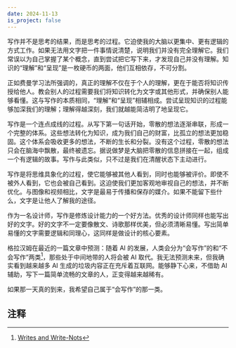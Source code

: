 ```yaml
---
date: 2024-11-13
is_project: false
---
```


写作并不是思考的结果，而是思考的过程。它迫使我的大脑以更集中、更有逻辑的方式工作。如果无法用文字把一件事情说清楚，说明我们并没有完全理解它。我们常误以为自己掌握了某个概念，直到尝试把它写下来，才发现自己并没有理解。知识的“理解”和“呈现”是一枚硬币的两面，他们互相依存，不可分割。

正如费曼学习法所强调的，真正的理解不仅在于个人的理解，更在于能否将知识传授给他人。教会别人的过程需要我们将知识转化为文字或其他形式，并确保别人能够看懂。这与写作的本质相同，“理解”和“呈现”相辅相成。尝试呈现知识的过程能够加深我们的理解；理解得越深刻，我们就越能简洁明了地呈现它。

写作是一个连点成线的过程。从写下第一句话开始，零散的想法逐渐串联，形成一个完整的体系。这些想法转化为知识，成为我们自己的财富，比孤立的想法更加稳固。这个体系会吸收更多的想法，不断的生长和分裂。没有这个过程，零散的想法只会在脑海中飘散，最终被遗忘。据说做梦是大脑把零散的信息拼接在一起，组成一个有逻辑的故事。写作与此类似，只不过是我们在清醒状态下主动进行。

写作是将思维具象化的过程，使它能够被其他人看到，同时也能够被评价。即使不被外人看到，它也会被自己看到。这迫使我们更加客观地审视自己的想法，并不断优化。与图像和视频相比，文字是最易于传播和保存的媒介。如果不能留下些什么，文字是让他人了解我的途径。

作为一名设计师，写作是修炼设计能力的一个好方法。优秀的设计师同样也能写出好的文字。好的文字不一定要像散文、诗歌那样优美，但必须清晰易懂。写出简单易懂的文字需要逻辑和同理心，这同样是做设计的核心要素。

格拉汉姆在最近的一篇文章中预测：随着 AI 的发展，人类会分为“会写作”的和“不会写作”两类[^1]，那些处于中间地带的人将会被 AI 取代。我无法预测未来，但我确实看到越来越多 AI 生成的垃圾内容正在充斥着互联网。能够静下心来，不借助 AI 辅助，写下一篇简单流畅的文章的人，正变得越来越稀有。

如果那一天真的到来，我希望自己属于“会写作”的那一类。

## 注释

[^1]: [Writes and Write-Nots](https://www.paulgraham.com/writes.html)

